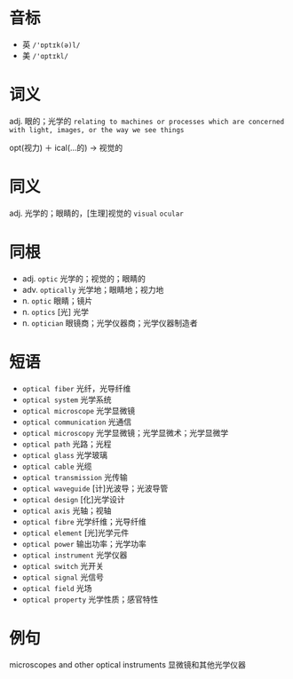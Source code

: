# 音标

- 英 `/'ɒptɪk(ə)l/`
- 美 `/'ɑptɪkl/`

# 词义

adj. 眼的；光学的
`relating to machines or processes which are concerned with light, images, or the way we see things`



opt(视力) ＋ ical(…的) → 视觉的

# 同义

adj. 光学的；眼睛的，[生理]视觉的
`visual` `ocular`

# 同根

- adj. `optic` 光学的；视觉的；眼睛的
- adv. `optically` 光学地；眼睛地；视力地
- n. `optic` 眼睛；镜片
- n. `optics` [光] 光学
- n. `optician` 眼镜商；光学仪器商；光学仪器制造者

# 短语

- `optical fiber` 光纤，光导纤维
- `optical system` 光学系统
- `optical microscope` 光学显微镜
- `optical communication` 光通信
- `optical microscopy` 光学显微镜；光学显微术；光学显微学
- `optical path` 光路；光程
- `optical glass` 光学玻璃
- `optical cable` 光缆
- `optical transmission` 光传输
- `optical waveguide` [计]光波导；光波导管
- `optical design` [化]光学设计
- `optical axis` 光轴；视轴
- `optical fibre` 光学纤维；光导纤维
- `optical element` [光]光学元件
- `optical power` 输出功率；光学功率
- `optical instrument` 光学仪器
- `optical switch` 光开关
- `optical signal` 光信号
- `optical field` 光场
- `optical property` 光学性质；感官特性

# 例句

microscopes and other optical instruments
显微镜和其他光学仪器


